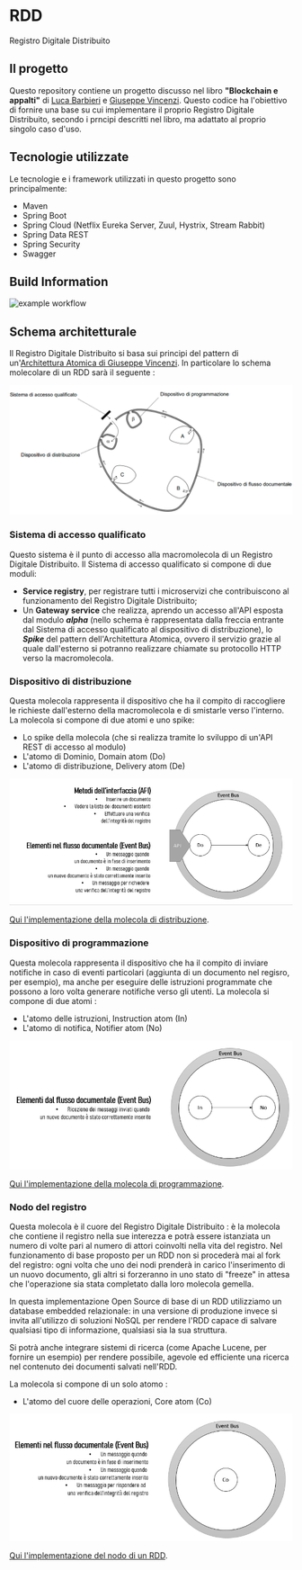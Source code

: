 # RDD
Registro Digitale Distribuito

## Il progetto
Questo repository contiene un progetto discusso nel libro **"Blockchain e appalti"** 
di [Luca Barbieri](https://www.linkedin.com/in/luca-barbieri-213157139/)
e [Giuseppe Vincenzi](https://www.linkedin.com/in/giuseppevincenzi/).
Questo codice ha l'obiettivo di fornire una base su cui implementare il proprio Registro Digitale Distribuito, secondo i prncipi descritti nel libro, ma adattato al proprio singolo caso d'uso.

## Tecnologie utilizzate
Le tecnologie e i framework utilizzati in questo progetto sono principalmente:
- Maven
- Spring Boot
- Spring Cloud (Netflix Eureka Server, Zuul, Hystrix, Stream Rabbit)
- Spring Data REST
- Spring Security
- Swagger

## Build Information
![example workflow](https://github.com/gvincenzi/RDD/actions/workflows/maven.yml/badge.svg)

## Schema architetturale
Il Registro Digitale Distribuito si basa sui principi del pattern di un'[Architettura Atomica di Giuseppe Vincenzi](https://www.linkedin.com/feed/update/urn:li:activity:6791100763025219584/).
In particolare lo schema molecolare di un RDD sarà il seguente :

![Schema molecolare di un RDD](src/main/resources/img/schema.png?raw=true)

### Sistema di accesso qualificato
Questo sistema è il punto di accesso alla macromolecola di un Registro Digitale Distribuito.
Il Sistema di accesso qualificato si compone di due moduli:
- **Service registry**, per registrare tutti i microservizi che contribuiscono al funzionamento del Registro Digitale Distribuito;
- Un **Gateway service** che realizza, aprendo un accesso all'API esposta dal modulo ***alpha*** (nello schema è rappresentata dalla freccia entrante dal Sistema di accesso qualificato al dispositivo di distribuzione), lo ***Spike*** del pattern dell'Architettura Atomica, ovvero il servizio grazie al quale dall'esterno si potranno realizzare chiamate su protocollo HTTP verso la macromolecola.

### Dispositivo di distribuzione
Questa molecola rappresenta il dispositivo che ha il compito di raccogliere le richieste dall'esterno della macromolecola e di smistarle verso l'interno.
La molecola si compone di due atomi e uno spike:
- Lo spike della molecola (che si realizza tramite lo sviluppo di un'API REST di accesso al modulo)
- L'atomo di Dominio, Domain atom (Do)
- L'atomo di distribuzione, Delivery atom (De)

![Interazioni con l'esterno del dispositivo di distribuzione](src/main/resources/img/distribution_schema.png?raw=true)

[Qui l'implementazione della molecola di distribuzione](https://github.com/gvincenzi/RDD/tree/master/rdd-distribution).

### Dispositivo di programmazione
Questa molecola rappresenta il dispositivo che ha il compito di inviare notifiche in caso di eventi particolari (aggiunta di un documento nel regisro, per esempio), 
ma anche per eseguire delle istruzioni programmate che possono a loro volta generare notifiche verso gli utenti.
La molecola si compone di due atomi :
- L'atomo delle istruzioni, Instruction atom (In)
- L'atomo di notifica, Notifier atom (No)

![Interazioni con l'esterno del dispositivo di programmazione](src/main/resources/img/scheduler_schema.png?raw=true)

[Qui l'implementazione della molecola di programmazione](https://github.com/gvincenzi/RDD/tree/master/rdd-scheduler).

### Nodo del registro
Questa molecola è il cuore del Registro Digitale Distribuito : è la molecola che contiene il registro nella sue interezza e potrà essere istanziata un numero di volte pari al numero di attori coinvolti nella vita del registro.
Nel funzionamento di base proposto per un RDD non si procederà mai al fork del registro: ogni volta che uno dei nodi prenderà in carico l'inserimento di un nuovo documento, gli altri si forzeranno in uno stato di "freeze" in attesa che l'operazione sia stata completato dalla loro molecola gemella.

In questa implementazione Open Source di base di un RDD utilizziamo un database embedded relazionale: in una versione di produzione invece si invita all'utilizzo di soluzioni NoSQL per rendere l'RDD capace di salvare qualsiasi tipo di informazione, qualsiasi sia la sua struttura.

Si potrà anche integrare sistemi di ricerca (come Apache Lucene, per fornire un esempio) per rendere possibile, agevole ed efficiente una ricerca nel contenuto dei documenti salvati nell'RDD. 

La molecola si compone di un solo atomo :
- L'atomo del cuore delle operazioni, Core atom (Co)

![Interazioni con l'esterno del nodo di un RDD](src/main/resources/img/node_schema.png?raw=true)

[Qui l'implementazione del nodo di un RDD](https://github.com/gvincenzi/RDD/tree/master/rdd-node).
 
